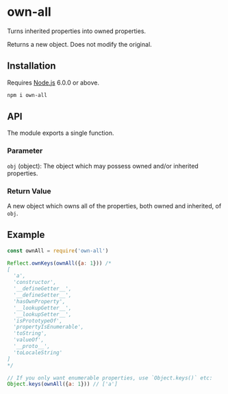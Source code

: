 # own-all

Turns inherited properties into owned properties.

Returns a new object. Does not modify the original.

## Installation

Requires [Node.js](https://nodejs.org/) 6.0.0 or above.

```bash
npm i own-all
```

## API

The module exports a single function.

### Parameter

`obj` (object): The object which may possess owned and/or inherited properties.

### Return Value

A new object which owns all of the properties, both owned and inherited, of `obj`.

## Example

```javascript
const ownAll = require('own-all')

Reflect.ownKeys(ownAll({a: 1})) /*
[
  'a',
  'constructor',
  '__defineGetter__',
  '__defineSetter__',
  'hasOwnProperty',
  '__lookupGetter__',
  '__lookupSetter__',
  'isPrototypeOf',
  'propertyIsEnumerable',
  'toString',
  'valueOf',
  '__proto__',
  'toLocaleString'
]
*/

// If you only want enumerable properties, use `Object.keys()` etc:
Object.keys(ownAll({a: 1})) // ['a']
```
